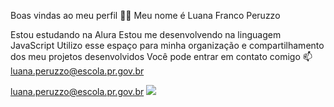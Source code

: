 Boas vindas ao meu perfil 💙💙
Meu nome é Luana Franco Peruzzo

Estou estudando na Alura
Estou me desenvolvendo na linguagem JavaScript
Utilizo esse espaço para minha organização e compartilhamento dos meu projetos desenvolvidos
Você pode entrar em contato comigo 📫
luana.peruzzo@escola.pr.gov.br

luana.peruzzo@escola.pr.gov.br
![](https://i.pinimg.com/originals/7c/fc/f5/7cfcf5d57cdabbc883650aef1da7dece.gif )
